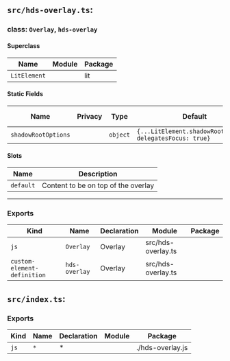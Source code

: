 ## `src/hds-overlay.ts`:

### class: `Overlay`, `hds-overlay`

#### Superclass

| Name         | Module | Package |
| ------------ | ------ | ------- |
| `LitElement` |        | lit     |

#### Static Fields

| Name                | Privacy | Type     | Default                                                   | Description | Inherited From |
| ------------------- | ------- | -------- | --------------------------------------------------------- | ----------- | -------------- |
| `shadowRootOptions` |         | `object` | `{...LitElement.shadowRootOptions, delegatesFocus: true}` |             |                |

#### Slots

| Name      | Description                         |
| --------- | ----------------------------------- |
| `default` | Content to be on top of the overlay |

<hr/>

### Exports

| Kind                        | Name          | Declaration | Module             | Package |
| --------------------------- | ------------- | ----------- | ------------------ | ------- |
| `js`                        | `Overlay`     | Overlay     | src/hds-overlay.ts |         |
| `custom-element-definition` | `hds-overlay` | Overlay     | src/hds-overlay.ts |         |

## `src/index.ts`:

### Exports

| Kind | Name | Declaration | Module | Package          |
| ---- | ---- | ----------- | ------ | ---------------- |
| `js` | `*`  | \*          |        | ./hds-overlay.js |
